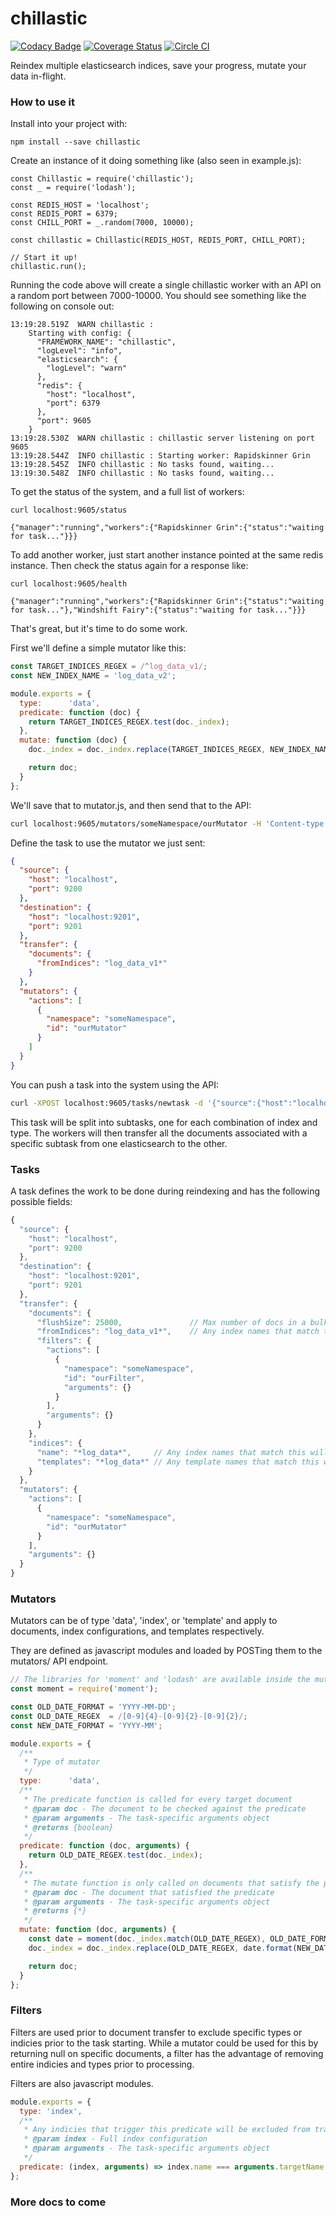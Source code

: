 # chillastic
[![Codacy Badge](https://api.codacy.com/project/badge/Grade/636e4a8ac9bd43fab11f33e83061044e)](https://www.codacy.com/app/GroupByInc/chillastic?utm_source=github.com&amp;utm_medium=referral&amp;utm_content=groupby/chillastic&amp;utm_campaign=Badge_Grade) [![Coverage Status](https://coveralls.io/repos/github/groupby/chillastic/badge.svg?branch=master)](https://coveralls.io/github/groupby/chillastic?branch=master) [![Circle CI](https://circleci.com/gh/groupby/chillastic.svg?style=svg)](https://circleci.com/gh/groupby/chillastic)

Reindex multiple elasticsearch indices, save your progress, mutate your data in-flight.

### How to use it
Install into your project with:
```
npm install --save chillastic
```

Create an instance of it doing something like (also seen in example.js):
```
const Chillastic = require('chillastic');
const _ = require('lodash');

const REDIS_HOST = 'localhost';
const REDIS_PORT = 6379;
const CHILL_PORT = _.random(7000, 10000);

const chillastic = Chillastic(REDIS_HOST, REDIS_PORT, CHILL_PORT);

// Start it up!
chillastic.run();
```

Running the code above will create a single chillastic worker with an API on a random port between 7000-10000. You should see something like the following on console out:
```
13:19:28.519Z  WARN chillastic : 
    Starting with config: {
      "FRAMEWORK_NAME": "chillastic",
      "logLevel": "info",
      "elasticsearch": {
        "logLevel": "warn"
      },
      "redis": {
        "host": "localhost",
        "port": 6379
      },
      "port": 9605
    }
13:19:28.530Z  WARN chillastic : chillastic server listening on port 9605
13:19:28.544Z  INFO chillastic : Starting worker: Rapidskinner Grin
13:19:28.545Z  INFO chillastic : No tasks found, waiting...
13:19:30.548Z  INFO chillastic : No tasks found, waiting...
```

To get the status of the system, and a full list of workers:
```
curl localhost:9605/status

{"manager":"running","workers":{"Rapidskinner Grin":{"status":"waiting for task..."}}}
```

To add another worker, just start another instance pointed at the same redis instance. Then check the status again for a response like:
```
curl localhost:9605/health

{"manager":"running","workers":{"Rapidskinner Grin":{"status":"waiting for task..."},"Windshift Fairy":{"status":"waiting for task..."}}}
```

That's great, but it's time to do some work.
 
First we'll define a simple mutator like this: 
```javascript
const TARGET_INDICES_REGEX = /^log_data_v1/;
const NEW_INDEX_NAME = 'log_data_v2';

module.exports = {
  type:      'data',
  predicate: function (doc) {
    return TARGET_INDICES_REGEX.test(doc._index);
  },
  mutate: function (doc) {
    doc._index = doc._index.replace(TARGET_INDICES_REGEX, NEW_INDEX_NAME);

    return doc;
  }
};
```

We'll save that to mutator.js, and then send that to the API:
```bash
curl localhost:9605/mutators/someNamespace/ourMutator -H 'Content-type: text/plain' --data-binary '@mutator.js'
```

Define the task to use the mutator we just sent:
```json
{
  "source": {
    "host": "localhost",
    "port": 9200
  },
  "destination": {
    "host": "localhost:9201",
    "port": 9201
  },
  "transfer": {
    "documents": {
      "fromIndices": "log_data_v1*"
    }
  },
  "mutators": {
    "actions": [
      {
        "namespace": "someNamespace",
        "id": "ourMutator"
      }
    ]
  }
}
```

You can push a task into the system using the API:
```bash
curl -XPOST localhost:9605/tasks/newtask -d '{"source":{"host":"localhost","port":9200},"destination":{"host":"localhost:9201","port":9201},"transfer":{"documents":{"fromIndices":"log_data_v1*"}},"mutators":{"actions":[{"namespace":"someNamespace","id":"ourMutator"}]}}'
```

This task will be split into subtasks, one for each combination of index and type. The workers will then transfer all the documents associated with a specific subtask from one elasticsearch to the other.

### Tasks
A task defines the work to be done during reindexing and has the following possible fields:

```javascript
{
  "source": {
    "host": "localhost",
    "port": 9200
  },
  "destination": {
    "host": "localhost:9201",
    "port": 9201
  },
  "transfer": {
    "documents": {
      "flushSize": 25000,               // Max number of docs in a bulk operation
      "fromIndices": "log_data_v1*",    // Any index names that match this will have their docs transferred
      "filters": {
        "actions": [
          {
            "namespace": "someNamespace",
            "id": "ourFilter",
            "arguments": {}
          }
        ],
        "arguments": {}
      }
    },
    "indices": {
      "name": "*log_data*",     // Any index names that match this will have their settings, mappings, aliases copied
      "templates": "*log_data*" // Any template names that match this will be copied
    }
  },
  "mutators": {
    "actions": [
      {
        "namespace": "someNamespace",
        "id": "ourMutator"
      }
    ],
    "arguments": {}
  }
}
```

### Mutators
Mutators can be of type 'data', 'index', or 'template' and apply to documents, index configurations, and templates respectively.

They are defined as javascript modules and loaded by POSTing them to the mutators/ API endpoint.

```javascript
// The libraries for 'moment' and 'lodash' are available inside the mutator definition
const moment = require('moment');

const OLD_DATE_FORMAT = 'YYYY-MM-DD';
const OLD_DATE_REGEX  = /[0-9]{4}-[0-9]{2}-[0-9]{2}/;
const NEW_DATE_FORMAT = 'YYYY-MM';

module.exports = {
  /**
   * Type of mutator
   */
  type:      'data',
  /**
   * The predicate function is called for every target document
   * @param doc - The document to be checked against the predicate
   * @param arguments - The task-specific arguments object
   * @returns {boolean}
   */
  predicate: function (doc, arguments) {
    return OLD_DATE_REGEX.test(doc._index);
  },
  /**
   * The mutate function is only called on documents that satisfy the predicate
   * @param doc - The document that satisfied the predicate
   * @param arguments - The task-specific arguments object
   * @returns {*}
   */
  mutate: function (doc, arguments) {
    const date = moment(doc._index.match(OLD_DATE_REGEX), OLD_DATE_FORMAT);
    doc._index = doc._index.replace(OLD_DATE_REGEX, date.format(NEW_DATE_FORMAT));

    return doc;
  }
};
```

### Filters
Filters are used prior to document transfer to exclude specific types or indicies prior to the task starting. While a mutator could be used for this by returning null on specific documents, a filter has the advantage of removing entire indicies and types prior to processing.

Filters are also javascript modules.

```javascript
module.exports = {
  type: 'index',
  /**
   * Any indicies that trigger this predicate will be excluded from transfer
   * @param index - Full index configuration
   * @param arguments - The task-specific arguments object
   */
  predicate: (index, arguments) => index.name === arguments.targetName
};
```


### More docs to come
